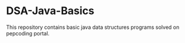 # DSA-Java-Basics
This repository contains basic java data structures programs solved on pepcoding portal.
